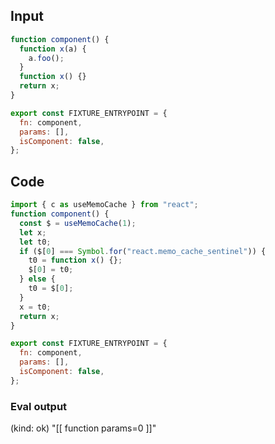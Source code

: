 
## Input

```javascript
function component() {
  function x(a) {
    a.foo();
  }
  function x() {}
  return x;
}

export const FIXTURE_ENTRYPOINT = {
  fn: component,
  params: [],
  isComponent: false,
};

```

## Code

```javascript
import { c as useMemoCache } from "react";
function component() {
  const $ = useMemoCache(1);
  let x;
  let t0;
  if ($[0] === Symbol.for("react.memo_cache_sentinel")) {
    t0 = function x() {};
    $[0] = t0;
  } else {
    t0 = $[0];
  }
  x = t0;
  return x;
}

export const FIXTURE_ENTRYPOINT = {
  fn: component,
  params: [],
  isComponent: false,
};

```
      
### Eval output
(kind: ok) "[[ function params=0 ]]"